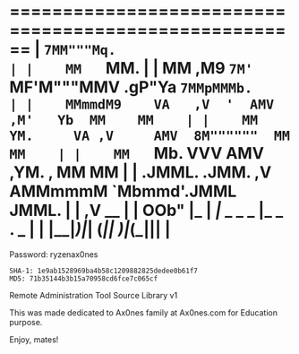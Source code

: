 ======================================================
|  `7MM"""Mq.                                         |
|    MM   `MM.                                        |
|    MM   ,M9 `7M'   `MF'M"""MMV .gP"Ya `7MMpMMMb.    |
|    MMmmdM9    VA   ,V  '  AMV ,M'   Yb  MM    MM    |
|    MM  YM.     VA ,V     AMV  8M""""""  MM    MM    |
|    MM   `Mb.    VVV     AMV  ,YM.    ,  MM    MM    |
|  .JMML. .JMM.   ,V     AMMmmmM `Mbmmd'.JMML  JMML.  |
|                ,V    __                             |
|              OOb"    |_ | _|_ _ _  _ |_ _ . _       |
|                      |__|_)|_| (_|| )|_(_|||        |
======================================================

Password: ryzenax0nes

	SHA-1: 1e9ab1528969ba4b58c1209882825dedee0b61f7
	MD5: 71b35144b3b15a70958cd6fce7c065cf

Remote Administration Tool Source Library v1

This was made dedicated to Ax0nes family at Ax0nes.com for Education purpose.

Enjoy, mates!
